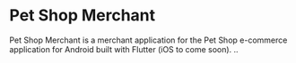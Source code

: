 # Pet Shop Merchant

Pet Shop Merchant is a merchant application for the Pet Shop e-commerce application for Android built with Flutter (iOS to come soon).
..
